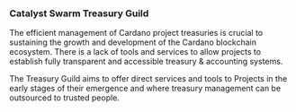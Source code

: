 ### Catalyst Swarm Treasury Guild

The efficient management of Cardano project treasuries is crucial to sustaining the growth and development of the Cardano blockchain ecosystem. There is a lack of tools and services to allow projects to establish fully transparent and accessible treasury & accounting systems.

The Treasury Guild aims to offer direct services and tools to Projects in the early stages of their emergence and where treasury management can be outsourced to trusted people.
